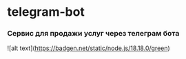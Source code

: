 # telegram-bot
### Сервис для продажи услуг через телеграм бота

!\[alt text\](https://badgen.net/static/node.js/18.18.0/green)
